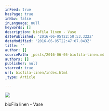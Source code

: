 ```yaml
---
inFeed: true
hasPage: true
inNav: false
inLanguage: null
keywords: []
description: bioFila linen - Vase
datePublished: '2016-06-05T22:50:53.322Z'
dateModified: '2016-06-05T22:47:07.043Z'
title: ''
author: []
sourcePath: _posts/2016-06-05-biofila-linen.md
authors: []
publisher: null
starred: true
url: biofila-linen/index.html
_type: Article

---
```

![](https://the-grid-user-content.s3-us-west-2.amazonaws.com/77247c11-173e-4cfb-8c13-1db05a30f395.jpg)

bioFila linen - Vase